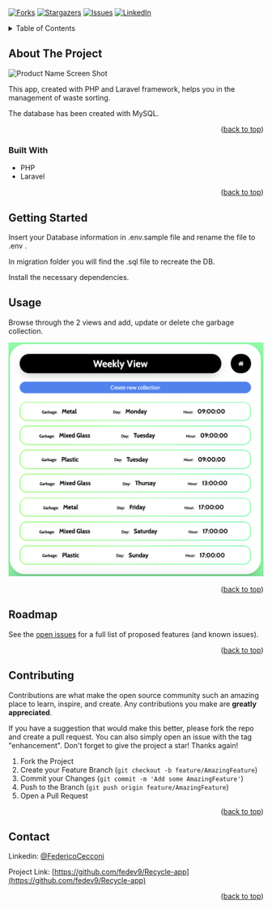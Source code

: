 <div id="top"></div>

<!-- PROJECT SHIELDS -->
[![Forks][forks-shield]][forks-url]
[![Stargazers][stars-shield]][stars-url]
[![Issues][issues-shield]][issues-url]
[![LinkedIn][linkedin-shield]][linkedin-url]


<!-- TABLE OF CONTENTS -->
<details>
  <summary>Table of Contents</summary>
  <ol>
    <li>
      <a href="#about-the-project">About The Project</a>
      <ul>
        <li><a href="#built-with">Built With</a></li>
      </ul>
    </li>
    <li>
      <a href="#getting-started">Getting Started</a>
    </li>
    <li><a href="#usage">Usage</a></li>
    <li><a href="#roadmap">Roadmap</a></li>
    <li><a href="#contributing">Contributing</a></li>
    <li><a href="#contact">Contact</a></li>
  
  </ol>
</details>



<!-- ABOUT THE PROJECT -->
## About The Project

![Product Name Screen Shot][product-screenshot]

This app, created with PHP and Laravel framework, helps you in the management of waste sorting.

The database has been created with MySQL.

<p align="right">(<a href="#top">back to top</a>)</p>



### Built With

* PHP
* Laravel


<p align="right">(<a href="#top">back to top</a>)</p>



<!-- GETTING STARTED -->
## Getting Started

Insert your Database information in .env.sample file and rename the file to .env .

In migration folder you will find the .sql file to recreate the DB.

Install the necessary dependencies.



<!-- USAGE EXAMPLES -->
## Usage

Browse through the 2 views and add, update or delete che garbage collection.

![Product Name Screen Shot][above-screenshot]

<p align="right">(<a href="#top">back to top</a>)</p>



<!-- ROADMAP -->
## Roadmap
See the [open issues](https://github.com/fedev9/Recycle-app/issues) for a full list of proposed features (and known issues).

<p align="right">(<a href="#top">back to top</a>)</p>



<!-- CONTRIBUTING -->
## Contributing

Contributions are what make the open source community such an amazing place to learn, inspire, and create. Any contributions you make are **greatly appreciated**.

If you have a suggestion that would make this better, please fork the repo and create a pull request. You can also simply open an issue with the tag "enhancement".
Don't forget to give the project a star! Thanks again!

1. Fork the Project
2. Create your Feature Branch (`git checkout -b feature/AmazingFeature`)
3. Commit your Changes (`git commit -m 'Add some AmazingFeature'`)
4. Push to the Branch (`git push origin feature/AmazingFeature`)
5. Open a Pull Request

<p align="right">(<a href="#top">back to top</a>)</p>

<!-- CONTACT -->
## Contact
Linkedin: [@FedericoCecconi](https://www.linkedin.com/in/federico-cecconi-27951619a/)

Project Link: [https://github.com/fedev9/Recycle-app](https://github.com/fedev9/Recycle-app)

<p align="right">(<a href="#top">back to top</a>)</p>

<!-- MARKDOWN LINKS & IMAGES -->
[contributors-shield]: https://img.shields.io/github/contributors/fedev9/Recycle-app.svg?style=for-the-badge
[contributors-url]: https://github.com/fedev9/Recycle-app/graphs/contributors
[forks-shield]: https://img.shields.io/github/forks/fedev9/Recycle-app.svg?style=for-the-badge
[forks-url]: https://github.com/fedev9/Recycle-app/network/members
[stars-shield]: https://img.shields.io/github/stars/fedev9/Recycle-app.svg?style=for-the-badge
[stars-url]: https://github.com/fedev9/Recycle-app/stargazers
[issues-shield]: https://img.shields.io/github/issues/fedev9/Recycle-app.svg?style=for-the-badge
[issues-url]: https://github.com/fedev9/Recycle-app/issues
[license-shield]: https://img.shields.io/github/license/fedev9/Recycle-app.svg?style=for-the-badge
[license-url]: https://github.com/fedev9/repo_name/blob/master/LICENSE.txt
[linkedin-shield]: https://img.shields.io/badge/-LinkedIn-black.svg?style=for-the-badge&logo=linkedin&colorB=555
[linkedin-url]: https://www.linkedin.com/in/federico-cecconi-27951619a/
[product-screenshot]: src/images/homepage.png
[above-screenshot]: public/images/view.png
